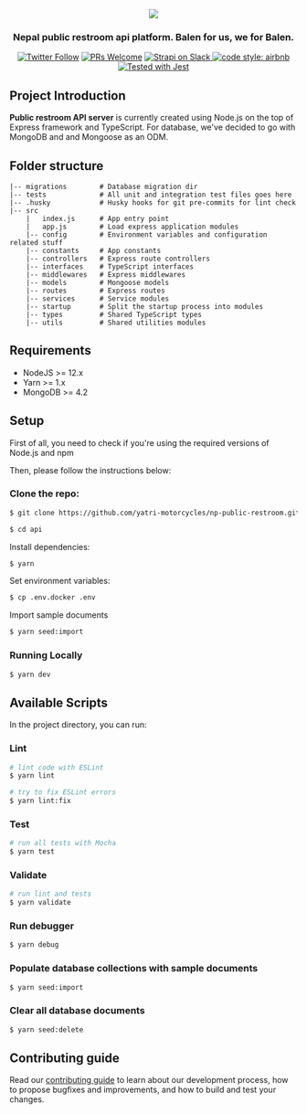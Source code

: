 <div align="center">

![](https://raw.githubusercontent.com/manjillama/yatri-motorcycles-api/master/yatri.png)

</div>

<h3 align="center">
  Nepal public restroom api platform. Balen for us, we for Balen.
</h3>

<p align="center">
  <a href="https://twitter.com/YATRIdesign"><img src="https://img.shields.io/twitter/follow/YATRIdesign?style=social" alt="Twitter Follow" /></a>
  <a href="CONTRIBUTING.md"><img src="https://img.shields.io/badge/PRs-welcome-brightgreen.svg" alt="PRs Welcome"></a>
  <a href="https://yatrimotorcycles.slack.com">
    <img src="https://img.shields.io/badge/join-slack-purple" alt="Strapi on Slack" />
  </a>
  <a href="https://www.npmjs.com/package/eslint-config-airbnb-typescript"><img alt="code style: airbnb" src="https://img.shields.io/badge/code%20style-airbnb-red"></a>
  <a href="https://github.com/facebook/jest"><img src="https://img.shields.io/badge/tested_with-jest-99424f.svg" alt="Tested with Jest"></a>
</p>

## Project Introduction

**Public restroom API server** is currently created using Node.js on the top of Express framework and TypeScript. For database, we've decided to go with MongoDB and and Mongoose as an ODM.

## Folder structure

```
|-- migrations        # Database migration dir
|-- tests             # All unit and integration test files goes here
|-- .husky            # Husky hooks for git pre-commits for lint check
|-- src
    |   index.js      # App entry point
    |   app.js        # Load express application modules
    |-- config        # Environment variables and configuration related stuff
    |-- constants     # App constants
    |-- controllers   # Express route controllers
    |-- interfaces    # TypeScript interfaces
    |-- middlewares   # Express middlewares
    |-- models        # Mongoose models
    |-- routes        # Express routes
    |-- services      # Service modules
    |-- startup       # Split the startup process into modules
    |-- types         # Shared TypeScript types
    |-- utils         # Shared utilities modules
```

## Requirements

- NodeJS >= 12.x
- Yarn >= 1.x
- MongoDB >= 4.2

## Setup

First of all, you need to check if you're using the required versions of Node.js and npm <br/>

Then, please follow the instructions below:

### Clone the repo:

```bash
$ git clone https://github.com/yatri-motorcycles/np-public-restroom.git

$ cd api
```

Install dependencies:

```bash
$ yarn
```

Set environment variables:

```bash
$ cp .env.docker .env
```

Import sample documents

```bash
$ yarn seed:import
```

### Running Locally

```bash
$ yarn dev
```

## Available Scripts

In the project directory, you can run:

### Lint

```bash
# lint code with ESLint
$ yarn lint

# try to fix ESLint errors
$ yarn lint:fix
```

### Test

```bash
# run all tests with Mocha
$ yarn test
```

### Validate

```bash
# run lint and tests
$ yarn validate
```

### Run debugger

```bash
$ yarn debug
```

### Populate database collections with sample documents

```bash
$ yarn seed:import
```

### Clear all database documents

```bash
$ yarn seed:delete
```

## Contributing guide

Read our [contributing guide](./CONTRIBUTING.md) to learn about our development process, how to propose bugfixes and improvements, and how to build and test your changes.
